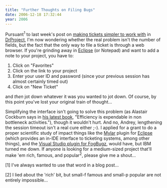 ```yaml
---
title: "Further Thoughts on Filing Bugs"
date: 2006-12-18 17:32:44
year: 2006
---
```

Pursuant<sup>1</sup> to last week's post on <a href="http://pyre.third-bit.com/blog/archives/754.html">making tickets simpler to work with</a> in <a href="http://www.drproject.org">DrProject</a>, I'm now wondering whether the real problem isn't the number of fields, but the fact that the only way to file a ticket is through a web browser.  If you're grinding away in <a href="http://www.eclipse.org">Eclipse</a> (or Notepad) and want to add a note to your project, you have to:
<ol>
	<li>Click on "Favorites"</li>
	<li>Click on the link to your project</li>
	<li>Enter your user ID and password (since your previous session has almost certainly timed out)</li>
	<li>Click on "New Ticket"</li>
</ol>
and <em>then</em> jot down whatever it was you wanted to jot down.  Of course, by this point you've lost your original train of thought...

Simplifying the interface isn't going to solve this problem (as Alastair Cockburn says in <a href="http://www.amazon.com/gp/product/0201699699">his latest book</a>, "Efficiency is expendable in non bottleneck activities."), though it wouldn't hurt.  And no, Andrey, lengthening the session timeout isn't a real cure either ;-).  I applied for a grant to do a proper scientific study of impact things like the <a href="http://www.eclipse.org/mylar/">Mylar</a> plugin for <a href="http://www.eclipse.org">Eclipse</a> (which provides an in-IDE interface to ticketing systems, among other things), and the <a href="http://www.fogcreek.com/FogBugz/KB/setup/InstallFogBugzforVisualSt.html">Visual Studio plugin for FogBugz</a>, would have, but IBM turned me down.  If anyone is looking for a medium-sized project that'll make 'em rich, famous, and popular<sup>2</sup>, please give me a shout...

[1] I've always wanted to use that word in a blog post...

[2] I lied about the 'rich' bit, but small-f famous and small-p popular are not entirely impossible...
